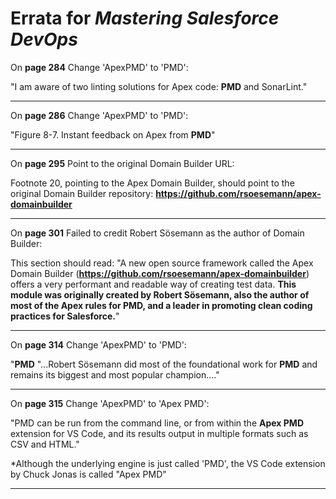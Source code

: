 # Errata for *Mastering Salesforce DevOps*

On **page 284** Change 'ApexPMD' to 'PMD':
 
"I am aware of two linting solutions for Apex code: **PMD** and SonarLint."

***

On **page 286** Change 'ApexPMD' to 'PMD':
 
"Figure 8-7. Instant feedback on Apex from **PMD**"

***

On **page 295** Point to the original Domain Builder URL:
 
Footnote 20, pointing to the Apex Domain Builder, should point to the original Domain Builder repository: **https://github.com/rsoesemann/apex-domainbuilder**

***

On **page 301** Failed to credit Robert Sösemann as the author of Domain Builder:

This section should read:
"A new open source framework called the Apex Domain Builder (**https://github.com/rsoesemann/apex-domainbuilder**) offers a very performant and readable way of creating test data. **This module was originally created by Robert Sösemann, also the author of most of the Apex rules for PMD, and a leader in promoting clean coding practices for Salesforce.**"

***

On **page 314** Change 'ApexPMD' to 'PMD':
 
"**PMD**
"...Robert Sösemann did most of the foundational work for **PMD** and remains its biggest and most popular champion...."

***

On **page 315** Change 'ApexPMD' to 'Apex PMD':
 
"PMD can be run from the command line, or from within the **Apex PMD** extension for VS Code, and its results output in multiple formats such as CSV and HTML."

*Although the underlying engine is just called 'PMD', the VS Code extension by Chuck Jonas is called "Apex PMD"
***


